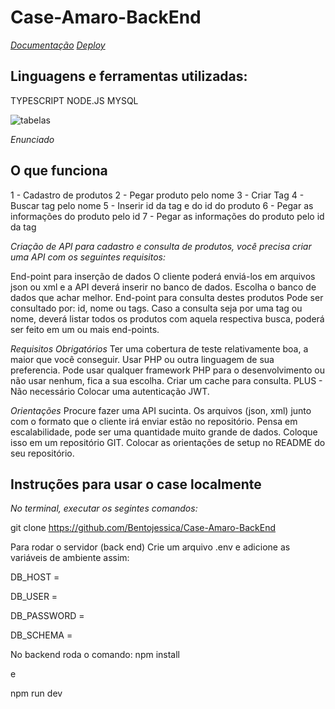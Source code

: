 # Case-Amaro-BackEnd

*[Documentação](https://documenter.getpostman.com/view/19889845/2s8YmEz6qn)*
*[Deploy](https://case-amaro.onrender.com/)*

## Linguagens e ferramentas utilizadas:
TYPESCRIPT
NODE.JS
MYSQL

![tabelas](https://user-images.githubusercontent.com/84422472/201737689-9986576e-1f3c-4185-8f07-c6347f7b2df1.png)


*Enunciado*

## O que funciona

1 - Cadastro de produtos
2 - Pegar produto pelo nome
3 - Criar Tag
4 - Buscar tag pelo nome
5 - Inserir id da tag e do id do produto
6 - Pegar as informações do produto pelo id
7 - Pegar as informações do produto pelo id da tag

*Criação de API para cadastro e consulta de produtos, você precisa criar uma API com os seguintes requisitos:*

End-point para inserção de dados
O cliente poderá enviá-los em arquivos json ou xml e a API deverá inserir no banco de dados.
Escolha o banco de dados que achar melhor.
End-point para consulta destes produtos
Pode ser consultado por: id, nome ou tags. Caso a consulta seja por uma tag ou nome, deverá listar todos os produtos com aquela respectiva busca, poderá ser feito em um ou mais end-points.

*Requisitos Obrigatórios*
Ter uma cobertura de teste relativamente boa, a maior que você conseguir.
Usar PHP ou outra linguagem de sua preferencia.
Pode usar qualquer framework PHP para o desenvolvimento ou não usar nenhum, fica a sua escolha.
Criar um cache para consulta.
PLUS - Não necessário
Colocar uma autenticação JWT.

*Orientações*
Procure fazer uma API sucinta.
Os arquivos (json, xml) junto com o formato que o cliente irá enviar estão no repositório.
Pensa em escalabilidade, pode ser uma quantidade muito grande de dados.
Coloque isso em um repositório GIT.
Colocar as orientações de setup no README do seu repositório.


## Instruções para usar o case localmente

*No terminal, executar os segintes comandos:*

git clone https://github.com/Bentojessica/Case-Amaro-BackEnd

Para rodar o servidor (back end) Crie um arquivo .env e adicione as variáveis de ambiente assim:

DB_HOST =

DB_USER =

DB_PASSWORD =

DB_SCHEMA =

No backend roda o comando:
npm install

e

npm run dev
